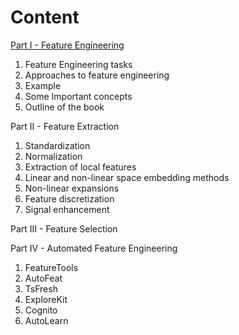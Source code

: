 # Content

[Part I - Feature Engineering](https://app.gitbook.com/@patil-shru/s/automated-feature-engineering-autofe/~/drafts/-MEnA6_sigphdH4YZjzW/part-i)

1. Feature Engineering tasks
2. Approaches to feature engineering
3. Example
4. Some Important concepts
5. Outline of the book

Part II - Feature Extraction

1. Standardization
2. Normalization
3. Extraction of local features
4. Linear and non-linear space embedding methods
5. Non-linear expansions
6. Feature discretization
7. Signal enhancement

Part III - Feature Selection

Part IV - Automated Feature Engineering

1. FeatureTools
2. AutoFeat
3. TsFresh
4. ExploreKit
5. Cognito
6. AutoLearn



